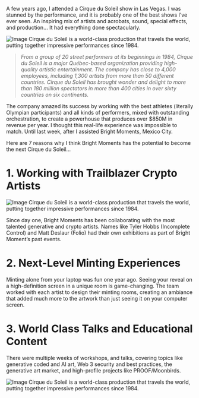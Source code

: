 A few years ago, I attended a Cirque du Soleil show in Las Vegas. I was stunned by the performance, and it is probably one of the best shows I’ve ever seen. An inspiring mix of artists and acrobats, sound, special effects, and production… It had everything done spectacularly.

![Image](https://substackcdn.com/image/fetch/w_1456,c_limit,f_webp,q_auto:good,fl_progressive:steep/https%3A%2F%2Fbucketeer-e05bbc84-baa3-437e-9518-adb32be77984.s3.amazonaws.com%2Fpublic%2Fimages%2F278f2964-d839-43ba-817d-d82a0c28f8c0_1000x750.jpeg)
Cirque du Soleil is a world-class production that travels the world, putting together impressive performances since 1984.

> *From a group of 20 street performers at its beginnings in 1984, Cirque du Soleil is a major Québec-based organization providing high-quality artistic entertainment. The company has close to 4,000 employees, including 1,300 artists from more than 50 different countries.
Cirque du Soleil has brought wonder and delight to more than 180 million spectators in more than 400 cities in over sixty countries on six continents.*

The company amazed its success by working with the best athletes (literally Olympian participants) and all kinds of performers, mixed with outstanding orchestration, to create a powerhouse that produces over $850M in revenue per year.
I thought this real-life experience was impossible to match.
Until last week, after I assisted Bright Moments, Mexico City.

Here are 7 reasons why I think Bright Moments has the potential to become the next Cirque du Soleil…

# 1. Working with Trailblazer Crypto Artists


![Image](https://substackcdn.com/image/fetch/w_1456,c_limit,f_webp,q_auto:good,fl_progressive:steep/https%3A%2F%2Fbucketeer-e05bbc84-baa3-437e-9518-adb32be77984.s3.amazonaws.com%2Fpublic%2Fimages%2F278f2964-d839-43ba-817d-d82a0c28f8c0_1000x750.jpeg)
Cirque du Soleil is a world-class production that travels the world, putting together impressive performances since 1984.

Since day one, Bright Moments has been collaborating with the most talented generative and crypto artists. Names like Tyler Hobbs (Incomplete Control) and Matt Deslaur (Folio) had their own exhibitions as part of Bright Moment’s past events.

# 2. Next-Level Minting Experiences

Minting alone from your laptop was fun one year ago. Seeing your reveal on a high-definition screen in a unique room is game-changing.
The team worked with each artist to design their minting rooms, creating an ambiance that added much more to the artwork than just seeing it on your computer screen.

# 3. World Class Talks and Educational Content

There were multiple weeks of workshops, and talks, covering topics like generative coded and AI art, Web 3 security and best practices, the generative art market, and high-profile projects like PROOF/Moonbirds.

![Image](https://substackcdn.com/image/fetch/w_1456,c_limit,f_webp,q_auto:good,fl_progressive:steep/https%3A%2F%2Fbucketeer-e05bbc84-baa3-437e-9518-adb32be77984.s3.amazonaws.com%2Fpublic%2Fimages%2F278f2964-d839-43ba-817d-d82a0c28f8c0_1000x750.jpeg)
Cirque du Soleil is a world-class production that travels the world, putting together impressive performances since 1984.
